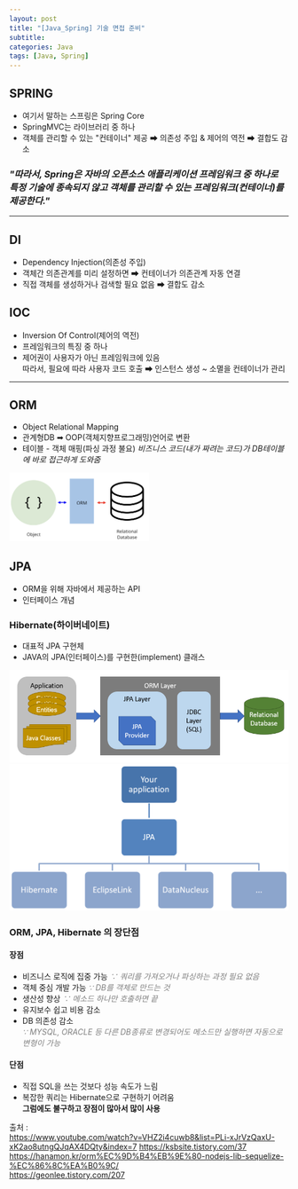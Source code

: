```yaml
---
layout: post
title: "[Java_Spring] 기술 면접 준비"
subtitle: 
categories: Java
tags: [Java, Spring]
---
```

## SPRING
- 여기서 말하는 스프링은 Spring Core  
- SpringMVC는 라이브러리 중 하나  
- 객체를 관리할 수 있는 "컨테이너" 제공 ➡ 의존성 주입 & 제어의 역전 ➡ 결합도 감소  
### *"따라서, Spring은 자바의 오픈소스 애플리케이션 프레임워크 중 하나로 특정 기술에 종속되지 않고 객체를 관리할 수 있는 프레임워크(컨테이너)를 제공한다."*


***

## DI
- Dependency Injection(의존성 주입)  
- 객체간 의존관계를 미리 설정하면 ➡ 컨테이너가 의존관계 자동 연결  
- 직접 객체를 생성하거나 검색할 필요 없음 ➡ 결합도 감소



## IOC
- Inversion Of Control(제어의 역전)  
- 프레임워크의 특징 중 하나  
- 제어권이 사용자가 아닌 프레임워크에 있음  
  따라서, 필요에 따라 사용자 코드 호출 ➡ 인스턴스 생성 ~ 소멸을 컨테이너가 관리  


***


## ORM
- Object Relational Mapping  
- 관계형DB ➡ OOP(객체지향프로그래밍)언어로 변환  
- 테이블 - 객체 매핑(파싱 과정 불요)
  *비즈니스 코드(내가 짜려는 코드)가 DB테이블에 바로 접근하게 도와줌*  


<img src="/assets/images/java/orm2.png"  width="50%">  


## JPA
- ORM을 위해 자바에서 제공하는 API  
- 인터페이스 개념  

### Hibernate(하이버네이트)
- 대표적 JPA 구현체  
- JAVA의 JPA(인터페이스)를 구현한(implement) 클래스  


<img src="/assets/images/java/jpa.png">
<img src="/assets/images/java/jpa1.png">

### ORM, JPA, Hibernate 의 장단점

#### 장점
* 비즈니스 로직에 집중 가능 *<span style='color: #808080'>∵ 쿼리를 가져오거나 파싱하는 과정 필요 없음</span>*
* 객체 중심 개발 가능 *<span style='color: #808080'>∵ DB를 객체로 만드는 것</span>*
* 생산성 향상 *<span style='color: #808080'>∵ 메소드 하나만 호출하면 끝</span>*
* 유지보수 쉽고 비용 감소
* DB 의존성 감소  
  *<span style='color: #808080'>∵ MYSQL, ORACLE 등 다른 DB종류로 변경되어도 메소드만 실행하면 자동으로 변형이 가능</span>*   

#### 단점
* 직접 SQL을 쓰는 것보다 성능 속도가 느림
* 복잡한 쿼리는 Hibernate으로 구현하기 어려움  
  **그럼에도 불구하고 장점이 많아서 많이 사용**


출처 :  
<https://www.youtube.com/watch?v=VHZ2i4cuwb8&list=PLi-xJrVzQaxU-xK2ao8utngQJqAX4DQty&index=7>
<https://ksbsite.tistory.com/37>  
<https://hanamon.kr/orm%EC%9D%B4%EB%9E%80-nodejs-lib-sequelize-%EC%86%8C%EA%B0%9C/>  
<https://geonlee.tistory.com/207>  